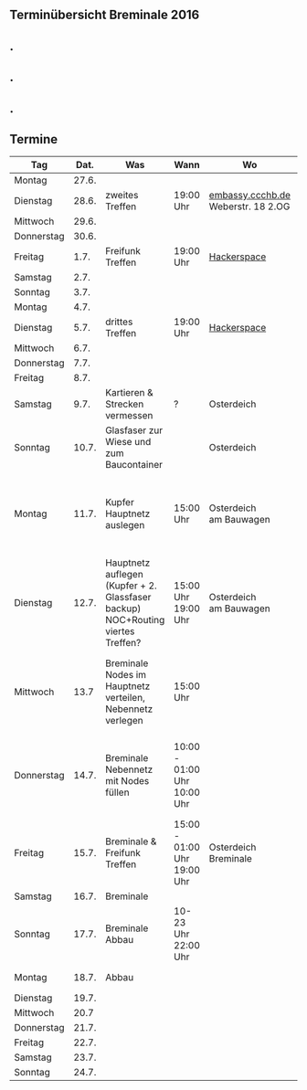 ## Terminübersicht Breminale 2016 
## .  ##
## .  ##
## .  ##

## Termine

|  Tag |  Dat. |  Was |  Wann | Wo | Wer | Erledigt |
|---|---|---|---|---|---|:---:|
| Montag | 27.6. |   |   |   |   | **x** |
| Dienstag | 28.6. | zweites Treffen | 19:00 Uhr | <a href="http://www.openstreetmap.org/?mlat=53.072123&mlon=8.821818&zoom=18#map=18/53.07212/8.82182" target="_blank">embassy.ccchb.de</a> Weberstr. 18 2.OG | Alle| **x** |
| Mittwoch  | 29.6. |   |   |   |   | **x** |
| Donnerstag  | 30.6.  |   |   |   |   | **x** |
| Freitag  | 1.7. | Freifunk Treffen  | 19:00 Uhr | <a href="https://www.hackerspace-bremen.de/" target="_blank">Hackerspace</a> | Alle | **x** |
| Samstag  | 2.7. |   |   |   |   | **x** |
| Sonntag  | 3.7. |   |   |   |   | - |
| Montag | 4.7. |   |   |   |   | - |
| Dienstag | 5.7. | drittes Treffen| 19:00 Uhr | <a href="https://www.hackerspace-bremen.de/" target="_blank">Hackerspace</a> | Alle | - |
| Mittwoch  | 6.7.  |   |   |   |   | - |
| Donnerstag  | 7.7.  |   |   |   |   | - |
| Freitag  | 8.7.  |   |   |   |   | - |
| Samstag  | 9.7.  | Kartieren & Strecken vermessen | ? | Osterdeich | Alle & geno | - |
| Sonntag  | 10.7.  | Glasfaser zur Wiese und zum Baucontainer |   | Osterdeich | oliver, jens, l3akage, chrische | - |
| Montag | 11.7. | Kupfer Hauptnetz auslegen | 15:00 Uhr  | Osterdeich</br> am Bauwagen | Alle & oliver, geno, jens nachmittags, frank 17h, l3akage, chrische, morpheus | - |
| Dienstag | 12.7. | Hauptnetz auflegen (Kupfer + 2. Glassfaser backup) NOC+Routing  viertes Treffen?  | 15:00 Uhr</br>19:00 Uhr  | Osterdeich</br> am Bauwagen |Alle & oliver, geno, jens nachmittags, frank 17h, l3akage, chrische, morpheus | - |
| Mittwoch  | 13.7 |  Breminale</br>Nodes im Hauptnetz verteilen, Nebennetz verlegen | 15:00 Uhr |   | Alle & oliver, geno, jens nachmittags, frank 17h, l3akage, chrische, morpheus | - |
| Donnerstag  | 14.7.  | Breminale</br>Nebennetz mit Nodes füllen  | 10:00 - 01:00 Uhr</br>10:00 Uhr |   | Alle & oliver, geno, jens nachmittags, frank 17h, l3akage, chrische, morpheus | - |
| Freitag  | 15.7.  | Breminale & </br>Freifunk Treffen| 15:00 - 01:00 Uhr</br>19:00 Uhr  | Osterdeich</br>Breminale  | Alle</br>Alle | - |
| Samstag  | 16.7.  | Breminale |   |   |   | - |
| Sonntag  | 17.7.  | Breminale </br>Abbau | 10-23 Uhr </br>22:00 Uhr  |   | Osterdeich</br>Bauwagen | - |
| Montag | 18.7. | Abbau |   |   |Osterdeich</br>Bauwagen | - |
| Dienstag | 19.7. |   |   |   |   | - |
| Mittwoch  | 20.7 |   |   |   |   | - |
| Donnerstag  | 21.7.  |   |   |   |   | - |
| Freitag  | 22.7.  |   |   |   |   | - |
| Samstag  | 23.7.  |   |   |   |   | - |
| Sonntag  | 24.7.  |   |   |   |   | - |


